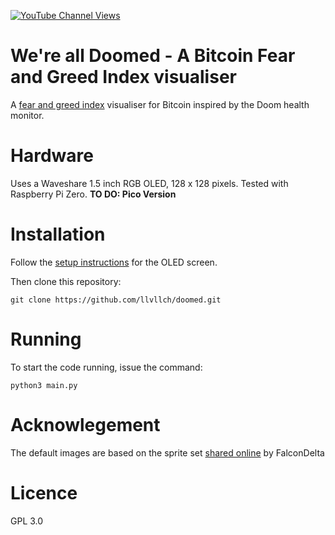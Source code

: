 [![YouTube Channel Views](https://img.shields.io/youtube/channel/views/UCz5BOU9J9pB_O0B8-rDjCWQ?label=YouTube&style=social)](https://www.youtube.com/channel/UCz5BOU9J9pB_O0B8-rDjCWQ)

# We're all Doomed - A Bitcoin Fear and Greed Index visualiser
A  [fear and greed index](https://alternative.me/crypto/fear-and-greed-index/visualiser) visualiser for Bitcoin inspired by the Doom health monitor.

# Hardware

Uses a Waveshare 1.5 inch RGB OLED, 128 x 128 pixels. Tested with Raspberry Pi Zero. **TO DO: Pico Version**

# Installation

Follow the [setup instructions](https://www.waveshare.com/wiki/File:1.5inch_OLED_Module_User_Manual_EN.pdf) for the OLED screen. 

Then clone this repository:

    git clone https://github.com/llvllch/doomed.git
    
# Running

To start the code running, issue the command: 

    python3 main.py

# Acknowlegement

The default images are based on the sprite set [shared online](https://spritedatabase.net/display.php?object=549) by FalconDelta

# Licence

GPL 3.0
